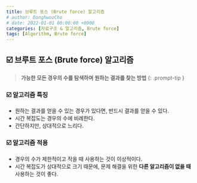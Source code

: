 ```yaml
---
title: 브루트 포스 (Brute force) 알고리즘
# author: DonghwooCho
# date: 2022-01-01 00:00:00 +0900
categories: [자료구조 & 알고리즘, Brute force]
tags: [Algorithm, Brute force]
---
```


<h2>☑️ 브루트 포스 (Brute force) 알고리즘</h2>

> <b>가능한 모든 경우의 수를 탐색하며 원하는 결과를 찾는 방법</b>
{: .prompt-tip }

<h3>☑️ 알고리즘 특징</h3>
<ul>
    <li>원하는 결과를 얻을 수 있는 경우가 있다면, 반드시 결과를 얻을 수 있다.</li>
    <li>시간 복잡도는 경우의 수에 비례한다.</li>
    <li>간단하지만, 상대적으로 느리다.</li>
</ul>

<h3>☑️ 알고리즘 적용</h3>
<ul>
    <li>경우의 수가 제한적이고 작을 때 사용하는 것이 이상적이다.</li>
    <li>시간 복잡도가 상대적으로 크기 때문에, 문제 해결을 위한 <b>다른 알고리즘이 없을 때</b> 사용하는 것이 좋다.</li>
</ul>